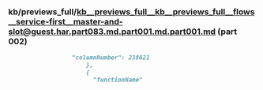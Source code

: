 ### kb/previews_full/kb__previews_full__kb__previews_full__flows__service-first__master-and-slot@guest.har.part083.md.part001.md.part001.md (part 002)

```md
                  "columnNumber": 238621
                      },
                      {
                        "functionName"
```

```
